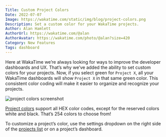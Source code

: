 ```yaml
---
Title: Custom Project Colors
Date: 2022-07-07
Image: https://wakatime.com/static/img/blog/project-colors.png
Description: Set a custom color for your WakaTime projects.
Author: Alan Hamlett
AuthorUrl: https://wakatime.com/@alan
AuthorAvatar: https://wakatime.com/photo/@alan?size=420
Category: New Features
Tags: dashboard
---
```


Here at WakaTime we’re always looking for ways to improve the developer dashboards and UX.
That’s why we’ve added the ability to set custom colors for your projects.
Now, if you select green for `Project X`, all your WakaTime dashboards will show `Project X` in that same green color.
This consistent color coding will make it easier to organize and recognize your projects.

<img src="https://wakatime.com/static/img/blog/project-colors.png" class="img-responsive" alt="project colors screenshot" />

[Project colors][projects] support all HEX color codes, except for the reserved colors white and black.
That’s 254 colors to choose from!

To customize a project’s color, use the settings dropdown on the right side of the [projects list](projects) or on a project’s dashboard.


[projects]: https://wakatime.com/projects
